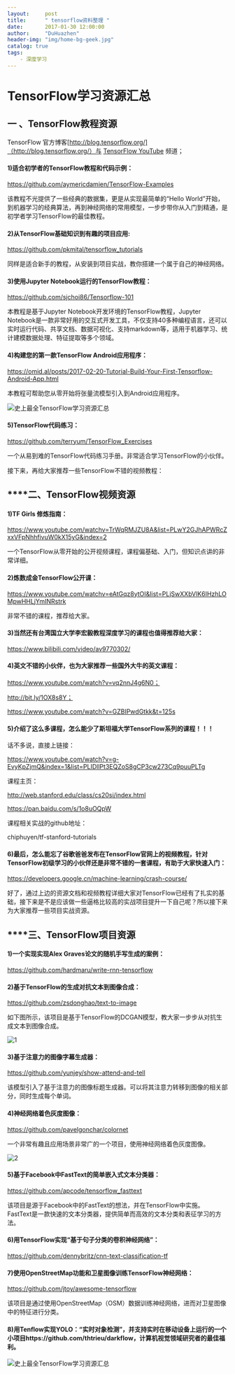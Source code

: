 ```yaml
---
layout:     post
title:      " tensorflow资料整理 "
date:       2017-01-30 12:00:00
author:     "DuHuazhen"
header-img: "img/home-bg-geek.jpg"
catalog: true
tags:
    - 深度学习
---
```


# TensorFlow学习资源汇总

##  一 、TensorFlow教程资源

TensorFlow 官方博客[http://blog.tensorflow.org/]（http://blog.tensorflow.org/）与 [TensorFlow YouTube](https://www.youtube.com/watch?v=3d34Hkf7KXA) 频道；

#### 1)适合初学者的TensorFlow教程和代码示例：  

https://github.com/aymericdamien/TensorFlow-Examples

该教程不光提供了一些经典的数据集，更是从实现最简单的“Hello World”开始，到机器学习的经典算法，再到神经网络的常用模型，一步步带你从入门到精通，是初学者学习TensorFlow的最佳教程。

#### 2)从TensorFlow基础知识到有趣的项目应用:

https://github.com/pkmital/tensorflow_tutorials

同样是适合新手的教程，从安装到项目实战，教你搭建一个属于自己的神经网络。

#### 3)使用Jupyter Notebook运行的TensorFlow教程：

https://github.com/sjchoi86/Tensorflow-101

本教程是基于Jupyter Notebook开发环境的TensorFlow教程，Jupyter Notebook是一款非常好用的交互式开发工具，不仅支持40多种编程语言，还可以实时运行代码、共享文档、数据可视化、支持markdown等，适用于机器学习、统计建模数据处理、特征提取等多个领域。

#### 4)构建您的第一款TensorFlow Android应用程序：

https://omid.al/posts/2017-02-20-Tutorial-Build-Your-First-Tensorflow-Android-App.html

本教程可帮助您从零开始将张量流模型引入到Android应用程序。

![史上最全TensorFlow学习资源汇总](http://upload-images.jianshu.io/upload_images/11573595-0cff35171768cdb3?imageMogr2/auto-orient/strip%7CimageView2/2/w/1240)

#### 5)TensorFlow代码练习：

https://github.com/terryum/TensorFlow_Exercises

一个从易到难的TensorFlow代码练习手册。非常适合学习TensorFlow的小伙伴。

接下来，再给大家推荐一些TensorFlow不错的视频教程：

## ******二、TensorFlow视频资源**

#### 1)TF Girls 修炼指南：

https://www.youtube.com/watchv=TrWqRMJZU8A&list=PLwY2GJhAPWRcZxxVFpNhhfivuW0kX15yG&index=2

一个TensorFlow从零开始的公开视频课程，课程偏基础、入门，但知识点讲的非常详细。

#### 2)炼数成金TensorFlow公开课：

https://www.youtube.com/watchv=eAtGqz8ytOI&list=PLjSwXXbVlK6IHzhLOMpwHHLjYmINRstrk

非常不错的课程，推荐给大家。

#### 3)当然还有台湾国立大学李宏毅教程深度学习的课程也值得推荐给大家：

https://www.bilibili.com/video/av9770302/

#### 4)英文不错的小伙伴，也为大家推荐一些国外大牛的英文课程：

https://www.youtube.com/watch?v=vq2nnJ4g6N0；

http://bit.ly/1OX8s8Y；

https://www.youtube.com/watch?v=GZBIPwdGtkk&t=125s

#### 5)介绍了这么多课程，怎么能少了斯坦福大学TensorFlow系列的课程！！！

话不多说，直接上链接：

https://www.youtube.com/watch?v=g-EvyKpZjmQ&index=1&list=PLIDllPt3EQZoS8gCP3cw273Cq9puuPLTg

课程主页：

http://web.stanford.edu/class/cs20si/index.html

https://pan.baidu.com/s/1o8uOQpW

课程相关实战的github地址：

chiphuyen/tf-stanford-tutorials

#### 6)最后，怎么能忘了谷歌爸爸发布在TensorFlow官网上的视频教程，针对TensorFlow初级学习的小伙伴还是非常不错的一套课程，有助于大家快速入门：

https://developers.google.cn/machine-learning/crash-course/

好了，通过上边的资源文档和视频教程详细大家对TensorFlow已经有了扎实的基础，接下来是不是应该做一些逼格比较高的实战项目提升一下自己呢？所以接下来为大家推荐一些项目实战资源。

## ******三、TensorFlow项目资源**

#### 1)一个实现实现Alex Graves论文的随机手写生成的案例：

https://github.com/hardmaru/write-rnn-tensorflow

#### 2)基于TensorFlow的生成对抗文本到图像合成：

https://github.com/zsdonghao/text-to-image

如下图所示，该项目是基于TensorFlow的DCGAN模型，教大家一步步从对抗生成文本到图像合成。

![1](http://upload-images.jianshu.io/upload_images/11573595-d38d1a14c5765f4d?imageMogr2/auto-orient/strip%7CimageView2/2/w/1240)

#### 3)基于注意力的图像字幕生成器：

https://github.com/yunjey/show-attend-and-tell

该模型引入了基于注意力的图像标题生成器。可以将其注意力转移到图像的相关部分，同时生成每个单词。

#### 4)神经网络着色灰度图像：

https://github.com/pavelgonchar/colornet

一个非常有趣且应用场景非常广的一个项目，使用神经网络着色灰度图像。

![2](http://upload-images.jianshu.io/upload_images/11573595-04e3dc2ea7e9f754?imageMogr2/auto-orient/strip%7CimageView2/2/w/1240)

#### 5)基于Facebook中FastText的简单嵌入式文本分类器：

https://github.com/apcode/tensorflow_fasttext

该项目是源于Facebook中的FastText的想法，并在TensorFlow中实施。FastText是一款快速的文本分类器，提供简单而高效的文本分类和表征学习的方法。

#### 6)用TensorFlow实现“基于句子分类的卷积神经网络”：

https://github.com/dennybritz/cnn-text-classification-tf

#### 7)使用OpenStreetMap功能和卫星图像训练TensorFlow神经网络：

https://github.com/jtoy/awesome-tensorflow

该项目是通过使用OpenStreetMap（OSM）数据训练神经网络，进而对卫星图像中的特征进行分类。

#### 8)用Tenflow实现YOLO：“实时对象检测”，并支持实时在移动设备上运行的一个小项目https://github.com/thtrieu/darkflow，计算机视觉领域研究者的最佳福利。

![史上最全TensorFlow学习资源汇总](http://upload-images.jianshu.io/upload_images/11573595-c33a1fd02609cb13?imageMogr2/auto-orient/strip%7CimageView2/2/w/1240)
